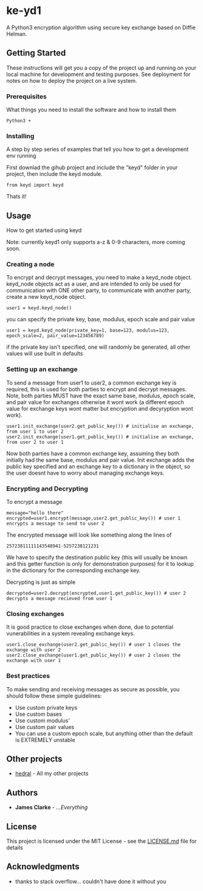 # ke-yd1
A Python3 encryption algorithm using secure key exchange based on Diffie Helman.

## Getting Started

These instructions will get you a copy of the project up and running on your local machine for development and testing purposes. See deployment for notes on how to deploy the project on a live system.

### Prerequisites

What things you need to install the software and how to install them

```
Python3 +
```

### Installing

A step by step series of examples that tell you how to get a development env running

First downlad the gihub project and include the "keyd" folder in your project, then include the keyd module.

```
from keyd import keyd
```

Thats it!

## Usage

How to get started using keyd

Note: currently keyd1 only supports a-z & 0-9 characters, more coming soon.

### Creating a node ###
To encrypt and decrypt messages, you need to make a keyd_node object. keyd_node objects act as a user, and are intended to only be used for communication with ONE other party, to communicate with another party, create a new keyd_node object.
 ```
user1 = keyd.keyd_node()
 ```
you can specify the private key, base, modulus, epoch scale and pair value
 ```
user1 = keyd.keyd_node(private_key=1, base=123, modulus=123, epoch_scale=2, pair_value=123456789)
 ```
if the private key isn't specified, one will randomly be generated, all other values will use built in defaults

### Setting up an exchange

To send a message from user1 to user2, a common exchange key is required, this is used for both parties to encrypt and decrypt messages. Note, both parties MUST have the exact same base, modulus, epoch scale, and pair value for exchanges otherwise it wont work (a different epoch value for exchange keys wont matter but encryption and decyryption wont work).

```
user1.init_exchange(user2.get_public_key()) # initialise an exchange, from user 1 to user 2
user2.init_exchange(user1.get_public_key()) # initialise an exchange, from user 2 to user 1
```
Now both parties have a common exchange key, assuming they both initially had the same base, modulus and pair value. Init exchange adds the public key specified and an exchange key to a dictionary in the object, so the user doesnt have to worry about managing exchange keys.

### Encrypting and Decrypting

To encrypt a message

```
message="hello there"
encrypted=user1.encrypt(message,user2.get_public_key()) # user 1 encrypts a message to send to user 2
```
The encrypted message will look like something along the lines of 
```
25723811111143548941-5257238121231
```
We have to specify the destination public key (this will usually be known and this getter function is only for demonstration purposes) for it to lookup in the dictionary for the corresponding exchange key.

Decrypting is just as simple
```
decrypted=user2.decrypt(encrypted,user1.get_public_key()) # user 2 decrypts a message recieved from user 1
```
### Closing exchanges
It is good practice to close exchanges when done, due to potential vunerabilities in a system revealing exchange keys.
```
user1.close_exchange(user2.get_public_key()) # user 1 closes the exchange with user 2
user2.close_exchange(user1.get_public_key()) # user 2 closes the exchange with user 1
```

### Best practices
To make sending and receiving messages as secure as possible, you should follow these simple guidelines:
* Use custom private keys
* Use custom bases
* Use custom modulus'
* Use custom pair values
* You can use a custom epoch scale, but anything other than the default is EXTREMELY unstable

## Other projects

* [hedral](http://www.hedral.info/portfolio/apps) - All my other projects


## Authors

* **James Clarke** - *...Everything*

## License

This project is licensed under the MIT License - see the [LICENSE.md](LICENSE.md) file for details

## Acknowledgments

* thanks to stack overflow... couldn't have done it without you
